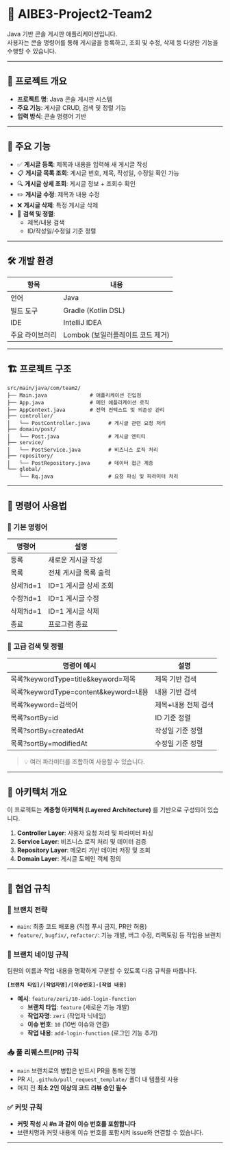 # 📌 AIBE3-Project2-Team2

Java 기반 콘솔 게시판 애플리케이션입니다.  
사용자는 콘솔 명령어를 통해 게시글을 등록하고, 조회 및 수정, 삭제 등 다양한 기능을 수행할 수 있습니다.

---

## 📝 프로젝트 개요

- **프로젝트 명**: Java 콘솔 게시판 시스템  
- **주요 기능**: 게시글 CRUD, 검색 및 정렬 기능  
- **입력 방식**: 콘솔 명령어 기반  

---

## 🎯 주요 기능

- ✅ **게시글 등록**: 제목과 내용을 입력해 새 게시글 작성  
- 📋 **게시글 목록 조회**: 게시글 번호, 제목, 작성일, 수정일 확인 가능  
- 🔍 **게시글 상세 조회**: 게시글 정보 + 조회수 확인  
- ✏️ **게시글 수정**: 제목과 내용 수정  
- ❌ **게시글 삭제**: 특정 게시글 삭제  
- 🔎 **검색 및 정렬**:
  - 제목/내용 검색
  - ID/작성일/수정일 기준 정렬

---

## 🛠️ 개발 환경

| 항목         | 내용                           |
|--------------|--------------------------------|
| 언어         | Java                           |
| 빌드 도구    | Gradle (Kotlin DSL)            |
| IDE          | IntelliJ IDEA                  |
| 주요 라이브러리 | Lombok (보일러플레이트 코드 제거) |

---

## 🏗️ 프로젝트 구조

```
src/main/java/com/team2/
├── Main.java              # 애플리케이션 진입점
├── App.java               # 메인 애플리케이션 로직
├── AppContext.java        # 전역 컨텍스트 및 의존성 관리
├── controller/
│   └── PostController.java      # 게시글 관련 요청 처리
├── domain/post/
│   └── Post.java                # 게시글 엔티티
├── service/
│   └── PostService.java         # 비즈니스 로직 처리
├── repository/
│   └── PostRepository.java      # 데이터 접근 계층
└── global/
    └── Rq.java                  # 요청 파싱 및 파라미터 처리
```



---

## 📜 명령어 사용법

### 📌 기본 명령어

| 명령어             | 설명                      |
|--------------------|---------------------------|
| 등록             | 새로운 게시글 작성        |
| 목록             | 전체 게시글 목록 출력     |
| 상세?id=1        | ID=1 게시글 상세 조회     |
| 수정?id=1        | ID=1 게시글 수정          |
| 삭제?id=1        | ID=1 게시글 삭제          |
| 종료             | 프로그램 종료             |

### 🔎 고급 검색 및 정렬

| 명령어 예시                                            | 설명                       |
|---------------------------------------------------------|----------------------------|
| 목록?keywordType=title&keyword=제목                  | 제목 기반 검색             |
| 목록?keywordType=content&keyword=내용                | 내용 기반 검색             |
| 목록?keyword=검색어                                  | 제목+내용 전체 검색        |
| 목록?sortBy=id                                       | ID 기준 정렬               |
| 목록?sortBy=createdAt                                | 작성일 기준 정렬           |
| 목록?sortBy=modifiedAt                               | 수정일 기준 정렬           |

> 💡 여러 파라미터를 조합하여 사용할 수 있습니다.

---

## 🧱 아키텍처 개요

이 프로젝트는 **계층형 아키텍처 (Layered Architecture)** 를 기반으로 구성되어 있습니다.

1. **Controller Layer**: 사용자 요청 처리 및 파라미터 파싱  
2. **Service Layer**: 비즈니스 로직 처리 및 데이터 검증  
3. **Repository Layer**: 메모리 기반 데이터 저장 및 조회  
4. **Domain Layer**: 게시글 도메인 객체 정의  

---

## 🤝 협업 규칙

### 🔀 브랜치 전략

- `main`: 최종 코드 배포용 (직접 푸시 금지, PR만 허용)
- `feature/`, `bugfix/`, `refactor/`: 기능 개발, 버그 수정, 리팩토링 등 작업용 브랜치

### 📂 브랜치 네이밍 규칙



팀원의 이름과 작업 내용을 명확하게 구분할 수 있도록 다음 규칙을 따릅니다.

**`[브랜치 타입]/[작업자명]/[이슈번호]-[작업 내용]`**

* **예시**: `feature/zeri/10-add-login-function`
    * **브랜치 타입**: `feature` (새로운 기능 개발)
    * **작업자명**: `zeri` (작업자 닉네임)
    * **이슈 번호**: `10` (10번 이슈와 연결)
    * **작업 내용**: `add-login-function` (로그인 기능 추가)

### 📥 풀 리퀘스트(PR) 규칙

- `main` 브랜치로의 병합은 반드시 PR을 통해 진행
- PR 시, `.github/pull_request_template/` 폴더 내 템플릿 사용
- 머지 전 **최소 2인 이상의 코드 리뷰 승인 필수**

### ✅ 커밋 규칙

* **커밋 작성 시 #n 과 같이 이슈 번호를 포함합니다**
* 브랜치명과 커밋 내용에 이슈 번호를 포함시켜 issue와 연결할 수 있습니다.

---
